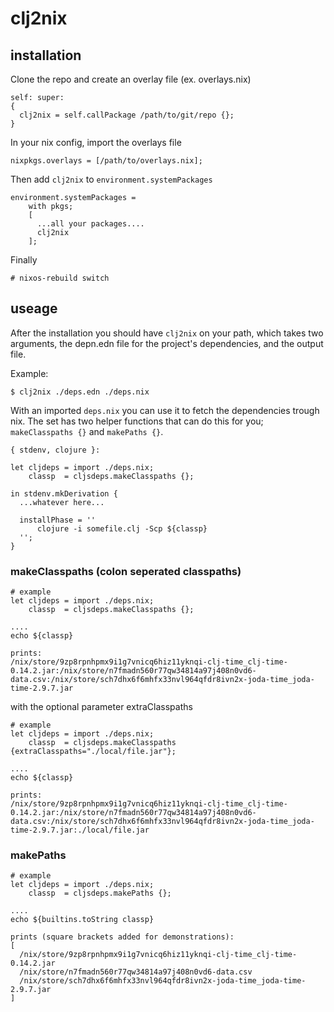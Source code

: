 # clj2nix

## installation

Clone the repo and create an overlay file (ex. overlays.nix)
```
self: super:
{
  clj2nix = self.callPackage /path/to/git/repo {};
}
```

In your nix config, import the overlays file
```
nixpkgs.overlays = [/path/to/overlays.nix];
```

Then add `clj2nix` to `environment.systemPackages`

```
environment.systemPackages =
    with pkgs;
    [
      ...all your packages....
      clj2nix
    ];
```

Finally

```
# nixos-rebuild switch
```

## useage

After the installation you should have `clj2nix` on your path, which takes two arguments, the depn.edn file for the project's dependencies, and the output file.

Example:

```
$ clj2nix ./deps.edn ./deps.nix
```

With an imported `deps.nix` you can use it to fetch the dependencies trough nix. The set has two helper functions that can do this for you; `makeClasspaths {}` and `makePaths {}`.

```
{ stdenv, clojure }:

let cljdeps = import ./deps.nix;
    classp  = cljsdeps.makeClasspaths {};

in stdenv.mkDerivation {
  ...whatever here...
  
  installPhase = ''
      clojure -i somefile.clj -Scp ${classp}
  '';
}
```

### makeClasspaths (colon seperated classpaths)


```
# example
let cljdeps = import ./deps.nix;
    classp  = cljsdeps.makeClasspaths {};

....
echo ${classp}

prints:
/nix/store/9zp8rpnhpmx9i1g7vnicq6hiz11yknqi-clj-time_clj-time-0.14.2.jar:/nix/store/n7fmadn560r77qw34814a97j408n0vd6-data.csv:/nix/store/sch7dhx6f6mhfx33nvl964qfdr8ivn2x-joda-time_joda-time-2.9.7.jar
```

with the optional parameter extraClasspaths

```
# example
let cljdeps = import ./deps.nix;
    classp  = cljsdeps.makeClasspaths {extraClasspaths="./local/file.jar"};

....
echo ${classp}

prints:
/nix/store/9zp8rpnhpmx9i1g7vnicq6hiz11yknqi-clj-time_clj-time-0.14.2.jar:/nix/store/n7fmadn560r77qw34814a97j408n0vd6-data.csv:/nix/store/sch7dhx6f6mhfx33nvl964qfdr8ivn2x-joda-time_joda-time-2.9.7.jar:./local/file.jar
```

### makePaths

```
# example
let cljdeps = import ./deps.nix;
    classp  = cljsdeps.makePaths {};

....
echo ${builtins.toString classp}

prints (square brackets added for demonstrations):
[
  /nix/store/9zp8rpnhpmx9i1g7vnicq6hiz11yknqi-clj-time_clj-time-0.14.2.jar
  /nix/store/n7fmadn560r77qw34814a97j408n0vd6-data.csv
  /nix/store/sch7dhx6f6mhfx33nvl964qfdr8ivn2x-joda-time_joda-time-2.9.7.jar
]
```
